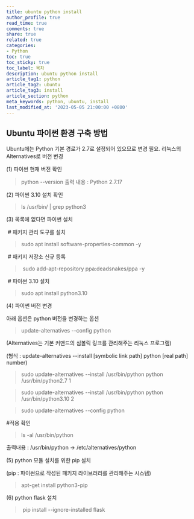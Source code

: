 ```yaml
---
title: ubuntu python install
author_profile: true
read_time: true
comments: true
share: true
related: true
categories:
- Python
toc: true
toc_sticky: true
toc_label: 목차
description: ubuntu python install
article_tag1: python
article_tag2: ubuntu
article_tag3: install
article_section: python
meta_keywords: python, ubuntu, install
last_modified_at: '2023-05-05 21:00:00 +0800'
---
```



## Ubuntu 파이썬 환경 구축 방법

Ubuntu에는 Python 기본 경로가 2.7로 설정되어 있으므로 변경 필요.
리눅스의 Alternatives로 버전 변경


(1) 파이썬 현재 버전 확인

> python --version
출력 내용 : Python 2.7.17


(2) 파이썬 3.10 설치 확인

> ls /usr/bin/ | grep python3



(3) 목록에 없다면 파이썬 설치

 # 패키지 관리 도구를 설치

> sudo apt install software-properties-common -y

 # 패키지 저장소 신규 등록

> sudo add-apt-repository ppa:deadsnakes/ppa -y

 # 파이썬 3.10 설치

> sudo apt install python3.10



(4) 파이썬 버전 변경

아래 옵션은 python 버전을 변경하는 옵션
> update-alternatives --config python 



(Alternatives는 기본 커맨드의 심볼릭 링크를 관리해주는 리눅스 프로그램)

(형식 : update-alternatives --install [symbolic link path] python [real path] number)

> sudo update-alternatives --install /usr/bin/python python /usr/bin/python2.7 1

> sudo update-alternatives --install /usr/bin/python python /usr/bin/python3.10 2

> sudo update-alternatives --config python



#적용 확인
> ls -al /usr/bin/python

출력내용 : /usr/bin/python -> /etc/alternatives/python



(5) python 모듈 설치를 위한 pip 설치

(pip : 파이썬으로 작성된 패키지 라이브러리를 관리해주는 시스템)

> apt-get install python3-pip

(6) python flask 설치

> pip install --ignore-installed flask
